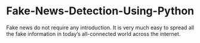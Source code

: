 # Fake-News-Detection-Using-Python
Fake news do not require any introduction. It is very much easy to spread all the fake information in today’s all-connected world across the internet.
